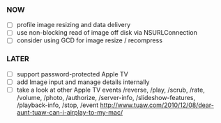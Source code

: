 ### NOW
- [ ] profile image resizing and data delivery
- [ ] use non-blocking read of image off disk via NSURLConnection
- [ ] consider using GCD for image resize / recompress

### LATER
- [ ] support password-protected Apple TV
- [ ] add Image input and manage details internally
- [ ] take a look at other Apple TV events
    /reverse, /play, /scrub, /rate, /volume, /photo, /authorize, /server-info, /slideshow-features, /playback-info, /stop, /event
    http://www.tuaw.com/2010/12/08/dear-aunt-tuaw-can-i-airplay-to-my-mac/
